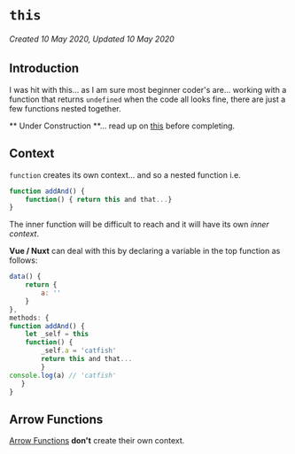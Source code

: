 # `this`

###### Created 10 May 2020, Updated 10 May 2020

## Introduction

I was hit with this... as I am sure most beginner coder's are... working with a function that returns `undefined` when the code all looks fine, there are just a few functions nested together.

** Under Construction **... read up on [this](https://tylermcginnis.com/this-keyword-call-apply-bind-javascript/) before completing.

## Context

`function` creates its own context... and so a nested function i.e.

```javascript
function addAnd() {
    function() { return this and that...}
}
```

The inner function will be difficult to reach and it will have its own _inner context_.

**Vue / Nuxt** can deal with this by declaring a variable in the top function as follows:

```javascript
data() {
    return {
        a: ''
    }
},
methods: {
function addAnd() {
    let _self = this
    function() {
        _self.a = 'catfish'
        return this and that...
        }
console.log(a) // 'catfish'
   }
}
```

## Arrow Functions

[Arrow Functions](/code/arrowfunctions) **don't** create their own context.
